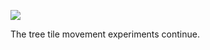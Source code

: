 ![](https://db-feed.s3.amazonaws.com/legacy/gif-2020-08-09_09-41-01-1596980578.gif)

The tree tile movement experiments continue.
